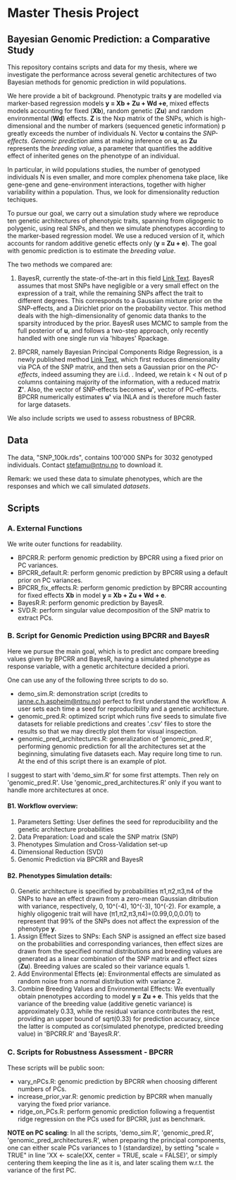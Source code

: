 # Master Thesis Project
## Bayesian Genomic Prediction: a Comparative Study
This repository contains scripts and data for my thesis, where we investigate the performance across several genetic architectures of two Bayesian methods for genomic prediction in wild populations.

We here provide a bit of background. 
Phenotypic traits **y** are modelled via marker-based regression models **y = Xb + Zu + Wd +e**, mixed effects models accounting for fixed (**Xb**), random genetic (**Zu**) and random environmental (**Wd**) effects. **Z** is the Nxp matrix of the SNPs, which is high-dimensional and the number of markers (sequenced genetic information) p greatly exceeds the number of individuals N. Vector **u** contains the _SNP-effects_. _Genomic prediction_ aims at making inference on **u**, as **Zu** represents the _breeding value_,
a parameter that quantifies the additive effect of inherited genes on the phenotype of an individual.

In particular, in wild populations studies, the number of genotyped individuals N is even smaller, and more complex phenomena take place, like gene-gene and gene-environment interactions, together with higher variability within a population. Thus, we look for dimensionality reduction techiques. 

To pursue our goal, we carry out a simulation study where we reproduce ten genetic architectures of phenotypic traits, spanning from oligogenic to polygenic, using real SNPs, and then we simulate phenotypes according to the marker-based regression model. We use a reduced version of it, which accounts for random additive genetic effects only (**y = Zu + e**). The goal with genomic prediction is to estimate the _breeding value_.


The two methods we compared are:
1. BayesR, currently the state-of-the-art in this field [Link Text](http://dx.doi.org/10.3168/jds.2011-5019). BayesR assumes that most SNPs have negligible or a very small effect on the expression of a trait, while the remaining SNPs affect the trait to different degrees. This corresponds to a Gaussian mixture prior on the SNP-effects, and a Dirichlet prior on the probability vector.
This method deals with the high-dimensionality of genomic data thanks to the sparsity introduced by the prior.
BayesR uses MCMC to sample from the full posterior of **u**, and follows a two-step approach, only recently handled with one single run via 'hibayes' Rpackage.

2. BPCRR, namely Bayesian Principal Components Ridge Regression, is a newly published method [Link Text](https://doi.org/10.1101/2024.06.01.596874), which first reduces dimensionality via PCA of the SNP matrix, and then sets a Gaussian prior on the _PC-effects_, indeed assuming they are i.i.d. . Indeed, we retain k < N out of p columns containing majority of the information, with a reduced matrix **Z'**. Also, the vector of SNP-effects becomes **u'**, vector of PC-effects. BPCRR numerically estimates **u'** via INLA and is therefore much faster for large datasets.

We also include scripts we used to assess robustness of BPCRR.

## Data
The data, "SNP_100k.rds", contains 100'000 SNPs for 3032 genotyped individuals. 
Contact stefamu@ntnu.no to download it.

Remark: we used these data to simulate phenotypes, which are the responses and which we call simulated _datasets_.

## Scripts

### A. External Functions
We write outer functions for readability.
- BPCRR.R: perform genomic prediction by BPCRR using a fixed prior on PC variances.
- BPCRR_default.R: perform genomic prediction by BPCRR using a default prior on PC variances.
- BPCRR_fix_effects.R: perform genomic prediction by BPCRR accounting for fixed effects **Xb** in model **y = Xb + Zu + Wd + e**.
- BayesR.R: perform genomic prediction by BayesR.
- SVD.R: perform singular value decomposition of the SNP matrix to extract PCs.


### B. Script for Genomic Prediction using BPCRR and BayesR
Here we pursue the main goal, which is to predict anc compare breeding values given by BPCRR and BayesR, having a simulated phenotype as response variable, with a genetic architecture decided a priori.

One can use any of the following three scripts to do so.

- demo_sim.R: demonstration script (credits to janne.c.h.aspheim@ntnu.no) perfect to first understand the workflow. A user sets each time a seed for reproducibility and a genetic architecture.
- genomic_pred.R: optimized script which runs five seeds to simulate five datasets for reliable predictions and creates '.csv' files to store the results so that we may directly plot them for visual inspection.
- genomic_pred_architectures.R: generalization of 'genomic_pred.R', performing genomic prediction for all the architectures set at the beginning, simulating five datasets each. May require long time to run. At the end of this script there is an example of plot.

I suggest to start with 'demo_sim.R' for some first attempts. Then rely on 'genomic_pred.R'. Use 'genomic_pred_architectures.R' only if you want to handle more architectures at once.

#### B1. Workflow overview:
1) Parameters Setting: User defines the seed for reproducibility and the genetic architecture probabilities
2) Data Preparation: Load and scale the SNP matrix (SNP)
3) Phenotypes Simulation and Cross-Validation set-up
4) Dimensional Reduction (SVD)
5) Genomic Prediction via BPCRR and BayesR

#### B2. Phenotypes Simulation details:
0) Genetic architecture is specified by probabilities π1,π2,π3,π4 of the SNPs to have an effect drawn from a zero-mean Gaussian ditribution with variance, respectively, 0, 10^(-4), 10^(-3), 10^(-2). For example, a highly oligogenic trait will have (π1,π2,π3,π4)=(0.99,0,0,0.01) to represent that 99% of the SNPs does not affect the expression of the phenotype **y**.
1) Assign Effect Sizes to SNPs:
   Each SNP is assigned an effect size based on the probabilities and corresponding variances, then effect sizes are drawn from the specified normal distributions and 
breeding values are generated as a linear combination of the SNP matrix and effect sizes (**Zu**). Breeding values are scaled so their variance equals 1.
2) Add Environmental Effects (**e**):
   Environmental effects are simulated as random noise from a normal distribution with variance 2.
3) Combine Breeding Values and Environmental Effects:
   We eventually obtain pnenotypes according to model **y = Zu + e**. This yelds that the variance of the breeding value (additive genetic variance) is approximately 0.33, while the residual variance contributes the rest, providing an upper bound of sqrt(0.33) for prediction accuracy, since the latter is computed as cor(simulated phenotype, predicted breeding value) in 'BPCRR.R' and 'BayesR.R'. 


### C. Scripts for Robustness Assessment - BPCRR
These scripts will be public soon:
- vary_nPCs.R: genomic prediction by BPCRR when choosing different numbers of PCs.
- increase_prior_var.R: genomic prediction by BPCRR when manually varying the fixed prior variance.
- ridge_on_PCs.R: perform genomic prediction following a frequentist ridge regression on the PCs used for BPCRR, just as benchmark.

**NOTE on PC scaling**: In all the scripts, 'demo_sim.R', 'genomic_pred.R', 'genomic_pred_architectures.R', when preparing the principal components, one can either scale PCs variances to 1 (standardize), by setting "scale = TRUE" in line 'XX <- scale(XX, center = TRUE, scale = FALSE)', or simply centering them keeping the line as it is, and later scaling them w.r.t. the variance of the first PC.

